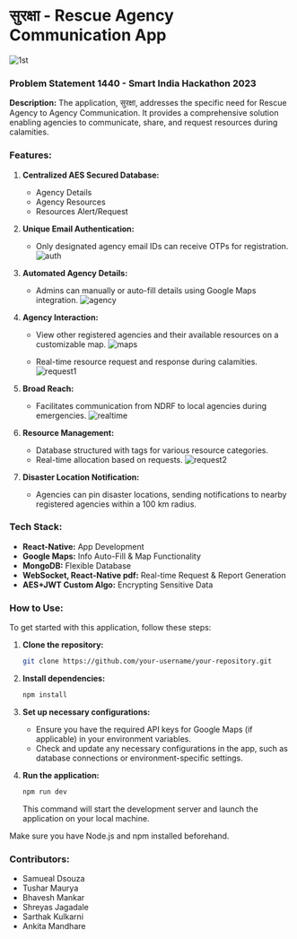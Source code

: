 # सुरक्षा - Rescue Agency Communication App

![1st](https://github.com/Samueal07/SIH-Frontend-2/assets/99087302/6a4822d5-a4ef-4535-85e6-e75bca490700)

### Problem Statement 1440 - Smart India Hackathon 2023

**Description:** 
The application, सुरक्षा, addresses the specific need for Rescue Agency to Agency Communication. It provides a comprehensive solution enabling agencies to communicate, share, and request resources during calamities.

### Features:

1. **Centralized AES Secured Database:** 
   - Agency Details
   - Agency Resources
   - Resources Alert/Request

2. **Unique Email Authentication:**
   - Only designated agency email IDs can receive OTPs for registration.
      ![auth](https://github.com/Samueal07/SIH-Frontend-2/assets/99087302/dc677c9b-c717-42b0-9464-d022bd4353ff)



3. **Automated Agency Details:**
   - Admins can manually or auto-fill details using Google Maps integration.
     ![agency](https://github.com/Samueal07/SIH-Frontend-2/assets/99087302/a9d979f7-9387-4633-bcaa-9cc14eefbbcc)


4. **Agency Interaction:**
   - View other registered agencies and their available resources on a customizable map.
     ![maps](https://github.com/Samueal07/SIH-Frontend-2/assets/99087302/27119373-e9c9-45e9-8b16-dad21ee4c4ed)

   - Real-time resource request and response during calamities.
     ![request1](https://github.com/Samueal07/SIH-Frontend-2/assets/99087302/66bd9697-3866-490c-80d9-f538bd2b2510)


5. **Broad Reach:**
   - Facilitates communication from NDRF to local agencies during emergencies.
     ![realtime](https://github.com/Samueal07/SIH-Frontend-2/assets/99087302/1b6e102a-3b6e-42b6-80b2-8142d5b64362)


6. **Resource Management:**
   - Database structured with tags for various resource categories.
   - Real-time allocation based on requests.
     ![request2](https://github.com/Samueal07/SIH-Frontend-2/assets/99087302/fa8745c8-6eef-47e2-84d5-4c1ef98353de)


7. **Disaster Location Notification:**
   - Agencies can pin disaster locations, sending notifications to nearby registered agencies within a 100 km radius.

### Tech Stack:

- **React-Native:** App Development
- **Google Maps:** Info Auto-Fill & Map Functionality
- **MongoDB:** Flexible Database
- **WebSocket, React-Native pdf:** Real-time Request & Report Generation
- **AES+JWT Custom Algo:** Encrypting Sensitive Data





### How to Use:

To get started with this application, follow these steps:

1. **Clone the repository:**

   ```bash
   git clone https://github.com/your-username/your-repository.git
   ```

2. **Install dependencies:**

   ```bash
   npm install
   ```

3. **Set up necessary configurations:**
   - Ensure you have the required API keys for Google Maps (if applicable) in your environment variables.
   - Check and update any necessary configurations in the app, such as database connections or environment-specific settings.

4. **Run the application:**

   ```bash
   npm run dev
   ```
   This command will start the development server and launch the application on your local machine.

Make sure you have Node.js and npm installed beforehand.

### Contributors:

- Samueal Dsouza
- Tushar Maurya
- Bhavesh Mankar
- Shreyas Jagadale
- Sarthak Kulkarni
- Ankita Mandhare


